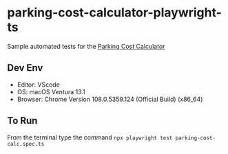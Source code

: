 # parking-cost-calculator-playwright-ts

Sample automated tests for the [Parking Cost Calculator](https://www.shino.de/parkcalc/)

## Dev Env
- Editor: VScode
- OS: macOS Ventura 13.1
- Browser: Chrome Version 108.0.5359.124 (Official Build) (x86_64)

## To Run 
From the terminal type the command `npx playwright test parking-cost-calc.spec.ts`

